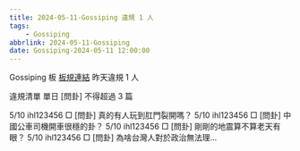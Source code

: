 ```yaml
---
title: 2024-05-11-Gossiping 違規 1 人
tags:
    - Gossiping
abbrlink: 2024-05-11-Gossiping
date: Gossiping-2024-05-11 12:00:00
---
```

Gossiping 板 [板規連結](https://www.ptt.cc/bbs/Gossiping/M.1637425085.A.07D.html)
昨天違規 1 人
<!-- more -->

違規清單
單日 [問卦] 不得超過 3 篇

5/10 ihl123456 □ [問卦] 真的有人玩到肛門裂開嗎？
5/10 ihl123456 □ [問卦] 中國公車司機開車很穩的卦？
5/10 ihl123456 □ [問卦] 剛剛的地震算不算老天有眼？
5/10 ihl123456 □ [問卦] 為啥台灣人對於政治無法理…
